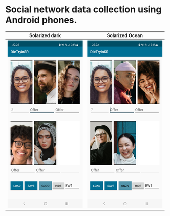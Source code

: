 # Social network data collection using Android phones.

Solarized dark             |  Solarized Ocean
:-------------------------:|:-------------------------:
 ![Data collection](Screenshot_20230619_222256_DieTryinSR.jpg) | ![Data collection](Screenshot_20230619_222236_DieTryinSR.jpg) 


